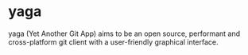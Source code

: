 # yaga

yaga (Yet Another Git App) aims to be an open source, performant and cross-platform git client with a user-friendly graphical interface.
